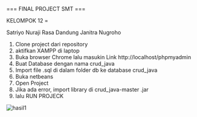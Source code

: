 === FINAL PROJECT SMT ===

KELOMPOK 12 =

Satriyo Nuraji Rasa
Dandung Janitra Nugroho

1. Clone project dari repository
2. aktifkan XAMPP di laptop 
3. Buka browser Chrome lalu masukin Link 
  http://localhost/phpmyadmin
4. Buat Database dengan nama crud_java
5. Import file .sql di dalam folder db ke database crud_java
6. Buka netbeans
7. Open Project
8. Jika ada error, import library di crud_java-master  .jar
9. lalu RUN PROJECK


![hasil1](https://user-images.githubusercontent.com/47838715/185735870-9abe5989-85e3-4965-b003-011f1e66fd42.png)
